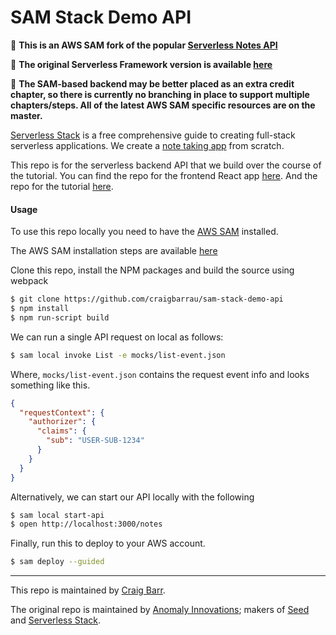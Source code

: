# SAM Stack Demo API

:see_no_evil: **This is an AWS SAM fork of the popular [Serverless Notes API](http://serverless-stack.com)**

:hear_no_evil: **The original Serverless Framework version is available [here](https://github.com/AnomalyInnovations/serverless-stack-demo-api)**

:speak_no_evil: **The SAM-based backend may be better placed as an extra credit chapter, so there is currently no branching in place to support multiple chapters/steps. All of the latest AWS SAM specific resources are on the master.**

[Serverless Stack](http://serverless-stack.com) is a free comprehensive guide to creating full-stack serverless applications. We create a [note taking app](http://demo2.serverless-stack.com) from scratch.

This repo is for the serverless backend API that we build over the course of the tutorial. You can find the repo for the frontend React app [here](https://github.com/AnomalyInnovations/serverless-stack-demo-client). And the repo for the tutorial [here](https://github.com/craigbarrau/serverless-stack-com).

#### Usage

To use this repo locally you need to have the [AWS SAM](https://aws.amazon.com/serverless/sam/) installed.

The AWS SAM installation steps are available [here](https://docs.aws.amazon.com/serverless-application-model/latest/developerguide/serverless-sam-cli-install.html)

Clone this repo, install the NPM packages and build the source using webpack

``` bash
$ git clone https://github.com/craigbarrau/sam-stack-demo-api
$ npm install
$ npm run-script build
```

We can run a single API request on local as follows:

``` bash
$ sam local invoke List -e mocks/list-event.json
```

Where, `mocks/list-event.json` contains the request event info and looks something like this.

``` json
{
  "requestContext": {
    "authorizer": {
      "claims": {
        "sub": "USER-SUB-1234"
      }
    }
  }
}
```

Alternatively, we can start our API locally with the following

``` bash
$ sam local start-api 
$ open http://localhost:3000/notes
```

Finally, run this to deploy to your AWS account.

``` bash
$ sam deploy --guided
```

---

This repo is maintained by [Craig Barr](http://github.com/craigbarrau).

The original repo is maintained by [Anomaly Innovations](https://anoma.ly); makers of [Seed](https://seed.run) and [Serverless Stack](https://serverless-stack.com).

[Email]: mailto:contact@anoma.ly

